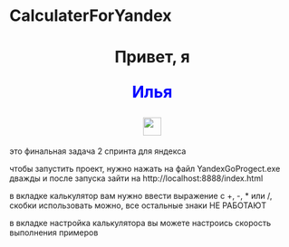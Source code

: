 # CalculaterForYandex
<h1 align="center">Привет, я <p style="color:blue">Илья</p> 
<img src="https://github.com/blackcater/blackcater/raw/main/images/Hi.gif" height="32"/></h1>
это финальная задача 2 спринта для яндекса

чтобы запустить проект, нужно нажать на файл YandexGoProgect.exe дважды и после запуска зайти на http://localhost:8888/index.html

в вкладке калькулятор вам нужно ввести выражение с +, -, * или /, скобки использовать можно, все остальные знаки НЕ РАБОТАЮТ

в вкладке настройка калькулятора вы можете настроись скорость выполнения примеров
